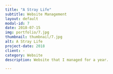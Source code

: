 ```yaml
---
title: "A Stray Life"
subtitle: Website Management
layout: default
modal-id: 7
date: 2018-07-15
img: portfolio/7.jpg
thumbnail: thumbnail/7.jpg
alt: A Stray Life
project-date: 2018
client: -
category: Website
description: Website that I managed for a year.

---
```

